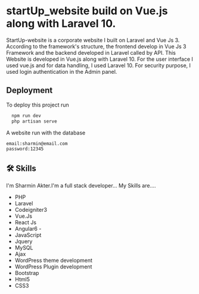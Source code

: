 # startUp_website build on Vue.js along with Laravel 10.
StartUp-website is a corporate website I built on Laravel and Vue Js 3. According to the framework's structure, the frontend develop in Vue Js 3 Framework and the backend developed in Laravel called by API. This Website is developed in Vue.js along with Laravel 10. For the user interface I used vue.js and for data handling, I used Laravel 10. For security purpose, I used login authentication in the Admin panel.


## Deployment

To deploy this project run

```bash
  npm run dev
  php artisan serve
```
A website run with the database
```bash
email:sharmin@email.com
password:12345
```
## 🛠 Skills
I'm Sharmin Akter.I'm a full stack developer... My Skills are....
- PHP
- Laravel 
- Codeigniter3 
- Vue.Js 
- React Js 
- Angular6 -
- JavaScript 
- Jquery 
- MySQL
- Ajax 
- WordPress theme development
-  WordPress Plugin development
- Bootstrap
- Html5
- CSS3
